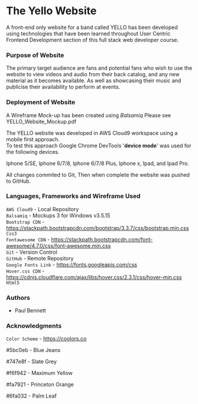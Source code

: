 # The Yello Website 

A front-end only website for a band called YELLO has been developed using technologies that have been learned throughout User Centric Frontend Development section of this full stack web developer course.

###  Purpose of Website

The primary target audience are fans and potential fans who wish to use the website to view videos and audio from their back catalog, and any new material as it becomes available.
As well as showcasing their music and publicise their availability to perform at events.

### Deployment of Website

A Wireframe Mock-up has been created using *Balsamiq* 
Please see YELLO_Website_Mockup.pdf

The YELLO website was developed in AWS Cloud9 workspace using a mobile first approach.   
To test this approach Google Chrome DevTools '**device mode**' was used for the following devices.

Iphone 5/SE, Iphone 6/7/8, Iphone 6/7/8 Plus, Iphone x, Ipad, and Ipad Pro. 

All changes commited to Git, Then when complete the website was pushed to GitHub.  

### Languages, Frameworks and Wireframe Used

`AWS Cloud9`        - Local Repository  
`Balsamiq`          - Mockups 3 for Windows v3.5.15  
`Bootstrap CDN`     - https://stackpath.bootstrapcdn.com/bootstrap/3.3.7/css/bootstrap.min.css  
`Css3`  
`Fontawesome CDN`   - https://stackpath.bootstrapcdn.com/font-awesome/4.7.0/css/font-awesome.min.css  
`Git`               - Version Control  
`GitHub`            - Remote Repository  
`Google Fonts Link` - https://fonts.googleapis.com/css  
`Hover.css CDN`     - https://cdnjs.cloudflare.com/ajax/libs/hover.css/2.3.1/css/hover-min.css  
`Html5` 

### Authors

* Paul Bennett

### Acknowledgments

`Color Scheme` - https://coolors.co

#5bc0eb - Blue Jeans

#747e8f - Slate Grey 

#f6f942 - Maximum Yellow 

#fa7921 - Princeton Orange
 
#6fa032 - Palm Leaf 

